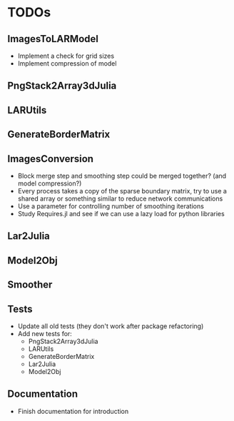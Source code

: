 # TODOs

## ImagesToLARModel

- Implement a check for grid sizes
- Implement compression of model

## PngStack2Array3dJulia

## LARUtils

## GenerateBorderMatrix

## ImagesConversion

- Block merge step and smoothing step could be merged together? (and model compression?)
- Every process takes a copy of the sparse  boundary matrix, try to use a shared array or something similar to reduce network communications
- Use a parameter for controlling number of smoothing iterations
- Study Requires.jl and see if we can use a lazy load for python libraries

## Lar2Julia

## Model2Obj

## Smoother

## Tests

- Update all old tests (they don't work after package refactoring)
- Add new tests for:
  - PngStack2Array3dJulia
  - LARUtils
  - GenerateBorderMatrix
  - Lar2Julia
  - Model2Obj

## Documentation

- Finish documentation for introduction
